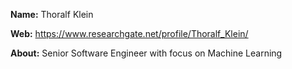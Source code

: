 **Name:** 
Thoralf Klein

**Web:** 
https://www.researchgate.net/profile/Thoralf_Klein/

**About:** 
Senior Software Engineer with focus on Machine Learning
